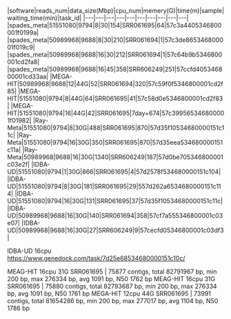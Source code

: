 

|software|reads_num|data_size(Mbp)|cpu_num|memery(G)|time(m)|sample|waiting_time(min)|task_id|
|---|---|---|---|---|---|---|---|---|---|
|spades_meta|51551080|9794|8|30|154|SRR061695|64|57c3a4405346800001f0199a|
|spades_meta|50989968|9688|8|30|210|SRR061694|1|57c3de865346800001f019c9|
|spades_meta|50989968|9688|16|30|212|SRR061694|1|57c64b9b5346800001cd2fa8|
|spades_meta|50989968|9688|16|45|358|SRR606249|251|57ccfd405346800001cd33aa|
|MEGA-HIT|50989968|9688|12|44G|52|SRR061694|320|57c59f0f5346800001cd2f85|
|MEGA-HIT|51551080|9794|8|44G|64|SRR061695|41|57c58d0e5346800001cd2f83|
|MEGA-HIT|51551080|9794|16|44G|42|SRR061695|7day+674|57c399565346800001f01982|
|Ray-Meta|51551080|9794|8|30G|488|SRR061695|870|57d35f10534680000151c11c|
|Ray-Meta|51551080|9794|16|30G|350|SRR061695|870|57d35eea534680000151c11a|
|Ray-Meta|50989968|9688|16|30G|1340|SRR606249|187|57d0be705346800001c03e2f|
|IDBA-UD|51551080|9794|1|30G|866|SRR061695|4|57d2578f534680000151c104|
|IDBA-UD|51551080|9794|8|30G|181|SRR061695|29|557d262a6534680000151c114|
|IDBA-UD|51551080|9794|16|30G|131|SRR061695|37|57d35f10534680000151c11c|
|IDBA-UD|50989968|9688|16|30G|140|SRR061694|358|57cf7a555346800001c03e07|
|IDBA-UD|50989968|9688|16|30G|27|SRR606249|9|57cecfd05346800001c03df3|



IDBA-UD 16cpu https://www.genedock.com/task/7d25e68534680000151c10c/

MEAG-HIT 16cpu 31G SRR061695 | 75877 contigs, total 82791967 bp, min 200 bp, max 276334 bp, avg 1091 bp, N50 1762 bp
MEAG-HIT 16cpu 31G SRR061695 | 75880 contigs, total 82793687 bp, min 200 bp, max 276334 bp, avg 1091 bp, N50 1761 bp
MEGA-HIT 12cpu 44G SRR061695 | 73991 contigs, total 81654286 bp, min 200 bp, max 277017 bp, avg 1104 bp, N50 1786 bp
